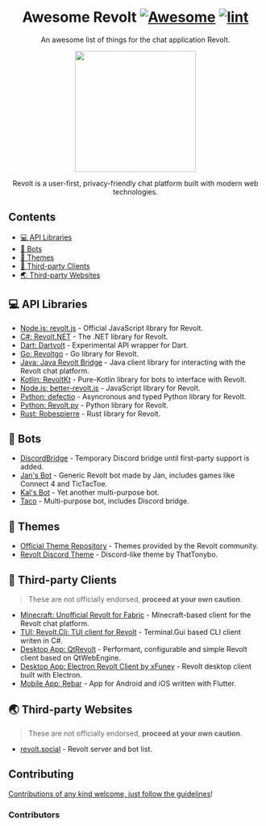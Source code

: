 <div align="center">

<!-- title -->

<!--lint ignore no-dead-urls-->
# Awesome Revolt [![Awesome](https://awesome.re/badge.svg)](https://awesome.re) [![lint](https://github.com/insertish/awesome-revolt/actions/workflows/lint.yaml/badge.svg?branch=master)](https://github.com/insertish/awesome-revolt/actions/workflows/lint.yaml)

<!-- subtitle -->

An awesome list of things for the chat application Revolt.

<!-- image -->

<a href="https://revolt.chat" target="_blank" rel="noopener noreferrer">
  <img src="https://raw.githubusercontent.com/revoltchat/revite/master/src/assets/logo_round.png" height="240" />
</a>

<!-- description -->

Revolt is a user-first, privacy-friendly chat platform built with modern web technologies.

</div>

<!-- TOC -->

## Contents

- [💻 API Libraries](#-api-libraries)
- [🤖 Bots](#-bots)
- [🎨 Themes](#-themes)
- [🔧 Third-party Clients](#-third-party-clients)
- [🌏 Third-party Websites](#-third-party-websites)

<!-- CONTENT -->

## 💻 API Libraries

- [Node.js: revolt.js](https://www.npmjs.com/package/revolt.js) - Official JavaScript library for Revolt.
- [C#: Revolt.NET](https://www.nuget.org/packages/Revolt.Net/) - The .NET library for Revolt.
- [Dart: Dartvolt](https://pub.dev/packages/dartvolt) - Experimental API wrapper for Dart.
- [Go: Revoltgo](https://github.com/5elenay/revoltgo) - Go library for Revolt.
- [Java: Java Revolt Bridge](https://github.com/jrvlt/jrv) - Java client library for interacting with the Revolt chat platform.
- [Kotlin: RevoltKt](https://github.com/XuaTheGrate/RevoltKt) - Pure-Kotlin library for bots to interface with Revolt.
- [Node.js: better-revolt.js](https://www.npmjs.com/package/better-revolt-js) - JavaScript library for Revolt.
- [Python: defectio](https://github.com/Darkflame72/defectio) - Asyncronous and typed Python library for Revolt.
- [Python: Revolt.py](https://github.com/Zomatree/revolt.py) - Python library for Revolt.
- [Rust: Robespierre](https://github.com/dblanovschi/robespierre) - Rust library for Revolt.

## 🤖 Bots

- [DiscordBridge](https://github.com/Jan0660/Taco/tree/senpai/DiscordBridge) - Temporary Discord bridge until first-party support is added.
- [Jan's Bot](https://gitea.janderedev.xyz/Jan/revolt-bot) - Generic Revolt bot made by Jan, includes games like Connect 4 and TicTacToe.
- [Kal's Bot](https://github.com/kal-byte/revolt-bot) - Yet another multi-purpose bot.
- [Taco](https://github.com/Jan0660/Taco) - Multi-purpose bot, includes Discord bridge.

## 🎨 Themes

- [Official Theme Repository](https://gitlab.insrt.uk/revolt/community/themes) - Themes provided by the Revolt community.
- [Revolt Discord Theme](https://github.com/ThatTonybo/Revolt-Discord-Theme) - Discord-like theme by ThatTonybo.

## 🔧 Third-party Clients

> These are not officially endorsed, **proceed at your own caution**.

- [Minecraft: Unofficial Revolt for Fabric](https://rvf.infi.sh/) - Minecraft-based client for the Revolt chat platform.
- [TUI: Revolt.Cli: TUI client for Revolt](https://github.com/Jan0660/Revolt.Cli) - Terminal.Gui based CLI client writen in C#.
- [Desktop App: QtRevolt](https://gitlab.insrt.uk/infi/qtrevolt) - Performant, configurable and simple Revolt client based on QtWebEngine.
- [Desktop App: Electron Revolt Client by xFuney](https://github.com/xFuney/revolt-client) - Revolt desktop client built with Electron.
- [Mobile App: Rebar](https://github.com/jan-software-foundation/rebar) - App for Android and iOS written with Flutter.

## 🌏 Third-party Websites

> These are not officially endorsed, **proceed at your own caution**.

- [revolt.social](https://revolt.social) - Revolt server and bot list.

<!-- END CONTENT -->

## Contributing

[Contributions of any kind welcome, just follow the guidelines](contributing.md)!

### Contributors

<!-- [Thanks goes to these contributors](https://github.com/insertish/awesome-revolt/graphs/contributors)! -->
